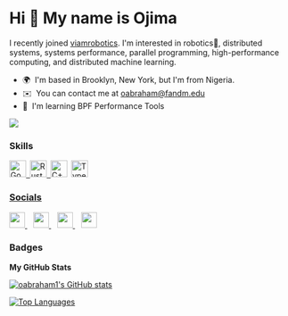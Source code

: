 Hi 👋 My name is Ojima
===============================

I recently joined [viamrobotics](https://viam.com). I'm interested in robotics🤖, distributed systems, systems performance, parallel programming, high-performance computing, and distributed machine learning.

*   🌍  I'm based in Brooklyn, New York, but I'm from Nigeria.
*   ✉️  You can contact me at [oabraham@fandm.edu](mailto:oabraham@fandm.edu)
*   🧠  I'm learning BPF Performance Tools

<a href="https://www.github.com/oabraham1" target="_blank" rel="noreferrer"><img src="https://img.shields.io/github/followers/oabraham1?logo=github&style=for-the-badge&color=0891b2&labelColor=1c1917" /></a>

### Skills 
<p align="left">
  
<a href="https://www.go.dev/" target="_blank" rel="noreferrer"><img src="https://raw.githubusercontent.com/danielcranney/readme-generator/main/public/icons/skills/go-colored.svg" width="30" height="30" alt="Go" />&ensp;<a href="https://www.rust-lang.org/" target="_blank" rel="noreferrer"><img src="https://raw.githubusercontent.com/danielcranney/readme-generator/main/public/icons/skills/rust-colored.svg" width="30" height="30" alt="Rust" />&ensp;<a href="https://www.cplusplus.com/" target="_blank" rel="noreferrer"><img src="https://raw.githubusercontent.com/danielcranney/readme-generator/main/public/icons/skills/cplusplus-colored.svg" width="30" height="30" alt="C++" /></a>&ensp;<a href="https://www.typescriptlang.org/" target="_blank" rel="noreferrer"><img src="https://raw.githubusercontent.com/danielcranney/readme-generator/main/public/icons/skills/typescript-colored.svg" width="30" height="30" alt="TypeScript" /></a>&ensp;<a href="https://cloud.google.com/" target="_blank" rel="noreferrer">


</p>
                    
### Socials
                                 
<p align="left">
<a href="https://www.github.com/oabraham1" target="_blank" rel="noreferrer">
  <picture>
    <source media="(prefers-color-scheme: dark)" srcset="https://raw.githubusercontent.com/danielcranney/readme-generator/main/public/icons/socials/github-dark.svg" />
    <source media="(prefers-color-scheme: light)" srcset="https://raw.githubusercontent.com/danielcranney/readme-generator/main/public/icons/socials/github.svg" />
    <img src="https://raw.githubusercontent.com/danielcranney/readme-generator/main/public/icons/socials/github.svg" width="28" height="28" />
  </picture>
</a> &ensp;

  
<a href="http://www.instagram.com/oj_einstein" target="_blank" rel="noreferrer">
  <picture>
    <source media="(prefers-color-scheme: dark)" srcset="https://raw.githubusercontent.com/danielcranney/readme-generator/main/public/icons/socials/instagram.svg" />
    <source media="(prefers-color-scheme: light)" srcset="https://raw.githubusercontent.com/danielcranney/readme-generator/main/public/icons/socials/instagram.svg" />
    <img src="https://raw.githubusercontent.com/danielcranney/readme-generator/main/public/icons/socials/instagram.svg" width="28" height="28" />
  </picture>
</a> &ensp; 


<a href="https://www.linkedin.com/in/ojima-abraham" target="_blank" rel="noreferrer">
  <picture>
    <source media="(prefers-color-scheme: dark)" srcset="https://raw.githubusercontent.com/danielcranney/readme-generator/main/public/icons/socials/linkedin.svg" />
    <source media="(prefers-color-scheme: light)" srcset="https://raw.githubusercontent.com/danielcranney/readme-generator/main/public/icons/socials/linkedin.svg" />
    <img src="https://raw.githubusercontent.com/danielcranney/readme-generator/main/public/icons/socials/linkedin.svg" width="28" height="28" />
  </picture>
</a> &ensp;


<a href="https://www.x.com/ojima_abraham" target="_blank" rel="noreferrer">
  <picture>
    <source media="(prefers-color-scheme: dark)" srcset="https://raw.githubusercontent.com/danielcranney/readme-generator/main/public/icons/socials/twitter-dark.svg" />
    <source media="(prefers-color-scheme: light)" srcset="https://raw.githubusercontent.com/danielcranney/readme-generator/main/public/icons/socials/twitter.svg" />
    <img src="https://raw.githubusercontent.com/danielcranney/readme-generator/main/public/icons/socials/twitter.svg" width="28" height="28" />
  </picture>
</a>
</p>

### Badges

<b>My GitHub Stats</b>

<a href="http://www.github.com/oabraham1"><img src="https://github-readme-stats.vercel.app/api?username=oabraham1&show_icons=true&hide=&count_private=true&title_color=0891b2&text_color=ffffff&icon_color=0891b2&bg_color=1c1917&hide_border=true&show_icons=true" alt="oabraham1's GitHub stats" />
</a>

<a href="https://github.com/oabraham1" align="left">
<img src="https://github-readme-stats.vercel.app/api/top-langs/?username=oabraham1&langs_count=10&title_color=0891b2&text_color=ffffff&icon_color=0891b2&bg_color=1c1917&hide_border=true&locale=en&custom_title=Top%20%Languages" alt="Top Languages" />
</a>
